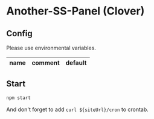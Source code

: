 Another-SS-Panel (Clover)
=====

Config
-----

Please use environmental variables.

|name|comment|default|
|----|-------|-------|

Start
-----

```sh
npm start
```

And don't forget to add `curl ${siteUrl}/cron` to crontab.